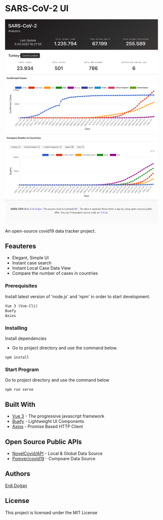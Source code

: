 # SARS-CoV-2 UI 

![Image](./src/assets/1.png "Information Dashborad")
![Image](./src/assets/2.png "Information Dashborad")

An open-source covid19 data tracker project. 

## Feauteres

* Elegant, Simple UI
* Instant case search
* Instant Local Case Data View
* Compare the number of cases in countries


### Prerequisites
 Install latest version of 'node.js' and 'npm' in order to start development.
```
Vue 3 (Vue-Cli)
Buefy 
Axios
```

### Installing

Install dependencies
- Go to project directory and use the command below.

```
npm install
```

### Start Program

Go to project directory and use the command below

```
npm run serve 
```


## Built With

* [Vue 3](https://vuejs.org/) - The progressive javascript framework
* [Buefy](https://buefy.org/) - Lightweight UI Components
* [Axios](https://github.com/axios/axios) - Promise Based HTTP Client

## Open Source Public APIs

* [NovelCovid/API](https://github.com/NovelCOVID/API) - Local & Global Data Source 
* [Pomver/covid19](https://github.com/pomber/covid19) -  Compoare Data Source 


## Authors

 [Erdi Doğan](https://www.linkedin.com/in/doganerdi) 


## License

This project is licensed under the MIT License 



